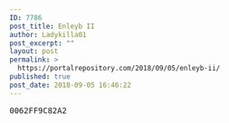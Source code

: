 ```yaml
---
ID: 7786
post_title: Enleyb II
author: Ladykilla01
post_excerpt: ""
layout: post
permalink: >
  https://portalrepository.com/2018/09/05/enleyb-ii/
published: true
post_date: 2018-09-05 16:46:22
---
```

<pre>0062FF9C82A2</pre>
